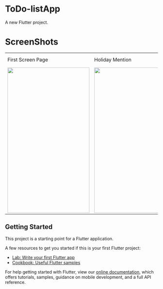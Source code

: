 # ToDo-listApp

A new Flutter project.

# ScreenShots

<table>
  <tr>
    <td>First Screen Page</td>
     <td>Holiday Mention</td>
     <td>Present day in purple and selected day in pink</td>
  </tr>
  <tr>
     <td><img src="https://user-images.githubusercontent.com/72389100/143781543-00ab7604-4794-48cd-b3e3-e0d5bf8ee371.png" width=270 height=480></td>
   <td><img src="https://user-images.githubusercontent.com/72389100/143781546-0d9a140a-2bf0-453d-ba6e-183a74dbcd44.png" width=270 height=480></td>
    <td><img src="https://user-images.githubusercontent.com/72389100/143781324-22b3fb8c-b83f-4086-a74c-1b2c959784d9.png" width=270 height=480></td>
  </tr>
 </table>



## Getting Started

This project is a starting point for a Flutter application.

A few resources to get you started if this is your first Flutter project:

- [Lab: Write your first Flutter app](https://flutter.dev/docs/get-started/codelab)
- [Cookbook: Useful Flutter samples](https://flutter.dev/docs/cookbook)

For help getting started with Flutter, view our
[online documentation](https://flutter.dev/docs), which offers tutorials,
samples, guidance on mobile development, and a full API reference.
